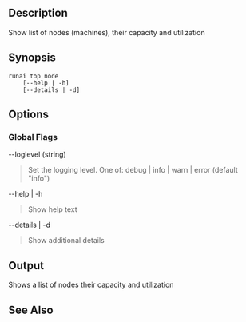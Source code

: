 ## Description

Show list of nodes (machines), their capacity and utilization

## Synopsis

    runai top node 
        [--help | -h]
        [--details | -d]

## Options


### Global Flags

--loglevel (string)

>  Set the logging level. One of: debug | info | warn | error (default "info")

--help | -h

>  Show help text

--details | -d

>  Show additional details

## Output

Shows a list of nodes their capacity and utilization

## See Also

